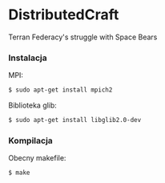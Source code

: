 # DistributedCraft
Terran Federacy's struggle with Space Bears

### Instalacja
MPI:

```sh
$ sudo apt-get install mpich2
```

Biblioteka glib:

```sh
$ sudo apt-get install libglib2.0-dev
```

### Kompilacja
Obecny makefile:

```sh
$ make
```
